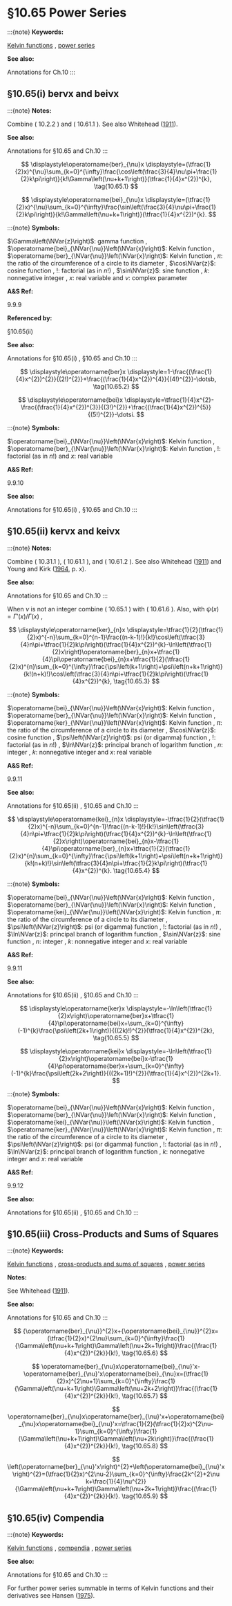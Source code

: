 # §10.65 Power Series

:::{note}
**Keywords:**

[Kelvin functions](http://dlmf.nist.gov/search/search?q=Kelvin%20functions) , [power series](http://dlmf.nist.gov/search/search?q=power%20series)

**See also:**

Annotations for Ch.10
:::


## §10.65(i) berν⁡x and beiν⁡x

:::{note}
**Notes:**

Combine ( 10.2.2 ) and ( 10.61.1 ). See also Whitehead ([1911](./bib/W.html#bib2400 "On a generalization of the functions ber x, bei x, ker x, kei x")).

**See also:**

Annotations for §10.65 and Ch.10
:::

<a id="E1"></a>

<a id="Ex1"></a>
$$
\displaystyle\operatorname{ber}_{\nu}x \displaystyle=(\tfrac{1}{2}x)^{\nu}\sum_{k=0}^{\infty}\frac{\cos\left(\frac{3}{4}\nu\pi+\frac{1}{2}k\pi\right)}{k!\Gamma\left(\nu+k+1\right)}(\tfrac{1}{4}x^{2})^{k}, \tag{10.65.1}
$$

<a id="Ex2"></a>
$$
\displaystyle\operatorname{bei}_{\nu}x \displaystyle=(\tfrac{1}{2}x)^{\nu}\sum_{k=0}^{\infty}\frac{\sin\left(\frac{3}{4}\nu\pi+\frac{1}{2}k\pi\right)}{k!\Gamma\left(\nu+k+1\right)}(\tfrac{1}{4}x^{2})^{k}.
$$

:::{note}
**Symbols:**

$\Gamma\left(\NVar{z}\right)$: gamma function , $\operatorname{bei}_{\NVar{\nu}}\left(\NVar{x}\right)$: Kelvin function , $\operatorname{ber}_{\NVar{\nu}}\left(\NVar{x}\right)$: Kelvin function , $\pi$: the ratio of the circumference of a circle to its diameter , $\cos\NVar{z}$: cosine function , $!$: factorial (as in $n!$) , $\sin\NVar{z}$: sine function , $k$: nonnegative integer , $x$: real variable and $\nu$: complex parameter

**A&S Ref:**

9.9.9

**Referenced by:**

§10.65(ii)

**See also:**

Annotations for §10.65(i) , §10.65 and Ch.10
:::

<a id="E2"></a>

<a id="Ex3"></a>
$$
\displaystyle\operatorname{ber}x \displaystyle=1-\frac{(\frac{1}{4}x^{2})^{2}}{(2!)^{2}}+\frac{(\frac{1}{4}x^{2})^{4}}{(4!)^{2}}-\dotsb, \tag{10.65.2}
$$

<a id="Ex4"></a>
$$
\displaystyle\operatorname{bei}x \displaystyle=\tfrac{1}{4}x^{2}-\frac{(\frac{1}{4}x^{2})^{3}}{(3!)^{2}}+\frac{(\frac{1}{4}x^{2})^{5}}{(5!)^{2}}-\dotsi.
$$

:::{note}
**Symbols:**

$\operatorname{bei}_{\NVar{\nu}}\left(\NVar{x}\right)$: Kelvin function , $\operatorname{ber}_{\NVar{\nu}}\left(\NVar{x}\right)$: Kelvin function , $!$: factorial (as in $n!$) and $x$: real variable

**A&S Ref:**

9.9.10

**See also:**

Annotations for §10.65(i) , §10.65 and Ch.10
:::


## §10.65(ii) kerν⁡x and keiν⁡x

:::{note}
**Notes:**

Combine ( 10.31.1 ), ( 10.61.1 ), and ( 10.61.2 ). See also Whitehead ([1911](./bib/W.html#bib2400 "On a generalization of the functions ber x, bei x, ker x, kei x")) and Young and Kirk ([1964](./bib/Y.html#bib2474 "Bessel Functions. Part IV: Kelvin Functions"), p. x).

**See also:**

Annotations for §10.65 and Ch.10
:::

When $\nu$ is not an integer combine ( 10.65.1 ) with ( 10.61.6 ). Also, with $\psi\left(x\right)=\Gamma'\left(x\right)/\Gamma\left(x\right)$ ,

<a id="EGx1"></a>

$$
\displaystyle\operatorname{ker}_{n}x \displaystyle=\tfrac{1}{2}(\tfrac{1}{2}x)^{-n}\sum_{k=0}^{n-1}\frac{(n-k-1)!}{k!}\cos\left(\tfrac{3}{4}n\pi+\tfrac{1}{2}k\pi\right)(\tfrac{1}{4}x^{2})^{k}-\ln\left(\tfrac{1}{2}x\right)\operatorname{ber}_{n}x+\tfrac{1}{4}\pi\operatorname{bei}_{n}x+\tfrac{1}{2}(\tfrac{1}{2}x)^{n}\sum_{k=0}^{\infty}\frac{\psi\left(k+1\right)+\psi\left(n+k+1\right)}{k!(n+k)!}\cos\left(\tfrac{3}{4}n\pi+\tfrac{1}{2}k\pi\right)(\tfrac{1}{4}x^{2})^{k}, \tag{10.65.3}
$$

:::{note}
**Symbols:**

$\operatorname{bei}_{\NVar{\nu}}\left(\NVar{x}\right)$: Kelvin function , $\operatorname{ber}_{\NVar{\nu}}\left(\NVar{x}\right)$: Kelvin function , $\operatorname{ker}_{\NVar{\nu}}\left(\NVar{x}\right)$: Kelvin function , $\pi$: the ratio of the circumference of a circle to its diameter , $\cos\NVar{z}$: cosine function , $\psi\left(\NVar{z}\right)$: psi (or digamma) function , $!$: factorial (as in $n!$) , $\ln\NVar{z}$: principal branch of logarithm function , $n$: integer , $k$: nonnegative integer and $x$: real variable

**A&S Ref:**

9.9.11

**See also:**

Annotations for §10.65(ii) , §10.65 and Ch.10
:::

$$
\displaystyle\operatorname{kei}_{n}x \displaystyle=-\tfrac{1}{2}(\tfrac{1}{2}x)^{-n}\sum_{k=0}^{n-1}\frac{(n-k-1)!}{k!}\sin\left(\tfrac{3}{4}n\pi+\tfrac{1}{2}k\pi\right)(\tfrac{1}{4}x^{2})^{k}-\ln\left(\tfrac{1}{2}x\right)\operatorname{bei}_{n}x-\tfrac{1}{4}\pi\operatorname{ber}_{n}x+\tfrac{1}{2}(\tfrac{1}{2}x)^{n}\sum_{k=0}^{\infty}\frac{\psi\left(k+1\right)+\psi\left(n+k+1\right)}{k!(n+k)!}\sin\left(\tfrac{3}{4}n\pi+\tfrac{1}{2}k\pi\right)(\tfrac{1}{4}x^{2})^{k}. \tag{10.65.4}
$$

:::{note}
**Symbols:**

$\operatorname{bei}_{\NVar{\nu}}\left(\NVar{x}\right)$: Kelvin function , $\operatorname{ber}_{\NVar{\nu}}\left(\NVar{x}\right)$: Kelvin function , $\operatorname{kei}_{\NVar{\nu}}\left(\NVar{x}\right)$: Kelvin function , $\pi$: the ratio of the circumference of a circle to its diameter , $\psi\left(\NVar{z}\right)$: psi (or digamma) function , $!$: factorial (as in $n!$) , $\ln\NVar{z}$: principal branch of logarithm function , $\sin\NVar{z}$: sine function , $n$: integer , $k$: nonnegative integer and $x$: real variable

**A&S Ref:**

9.9.11

**See also:**

Annotations for §10.65(ii) , §10.65 and Ch.10
:::

<a id="E5"></a>

<a id="Ex5"></a>
$$
\displaystyle\operatorname{ker}x \displaystyle=-\ln\left(\tfrac{1}{2}x\right)\operatorname{ber}x+\tfrac{1}{4}\pi\operatorname{bei}x+\sum_{k=0}^{\infty}(-1)^{k}\frac{\psi\left(2k+1\right)}{((2k)!)^{2}}(\tfrac{1}{4}x^{2})^{2k}, \tag{10.65.5}
$$

<a id="Ex6"></a>
$$
\displaystyle\operatorname{kei}x \displaystyle=-\ln\left(\tfrac{1}{2}x\right)\operatorname{bei}x-\tfrac{1}{4}\pi\operatorname{ber}x+\sum_{k=0}^{\infty}(-1)^{k}\frac{\psi\left(2k+2\right)}{((2k+1)!)^{2}}(\tfrac{1}{4}x^{2})^{2k+1}.
$$

:::{note}
**Symbols:**

$\operatorname{bei}_{\NVar{\nu}}\left(\NVar{x}\right)$: Kelvin function , $\operatorname{ber}_{\NVar{\nu}}\left(\NVar{x}\right)$: Kelvin function , $\operatorname{kei}_{\NVar{\nu}}\left(\NVar{x}\right)$: Kelvin function , $\operatorname{ker}_{\NVar{\nu}}\left(\NVar{x}\right)$: Kelvin function , $\pi$: the ratio of the circumference of a circle to its diameter , $\psi\left(\NVar{z}\right)$: psi (or digamma) function , $!$: factorial (as in $n!$) , $\ln\NVar{z}$: principal branch of logarithm function , $k$: nonnegative integer and $x$: real variable

**A&S Ref:**

9.9.12

**See also:**

Annotations for §10.65(ii) , §10.65 and Ch.10
:::


## §10.65(iii) Cross-Products and Sums of Squares

:::{note}
**Keywords:**

[Kelvin functions](http://dlmf.nist.gov/search/search?q=Kelvin%20functions) , [cross-products and sums of squares](http://dlmf.nist.gov/search/search?q=cross-products%20and%20sums%20of%20squares) , [power series](http://dlmf.nist.gov/search/search?q=power%20series)

**Notes:**

See Whitehead ([1911](./bib/W.html#bib2400 "On a generalization of the functions ber x, bei x, ker x, kei x")).

**See also:**

Annotations for §10.65 and Ch.10
:::


<a id="E6"></a>
$$
{\operatorname{ber}_{\nu}}^{2}x+{\operatorname{bei}_{\nu}}^{2}x=(\tfrac{1}{2}x)^{2\nu}\sum_{k=0}^{\infty}\frac{1}{\Gamma\left(\nu+k+1\right)\Gamma\left(\nu+2k+1\right)}\frac{(\frac{1}{4}x^{2})^{2k}}{k!}, \tag{10.65.6}
$$


<a id="E7"></a>
$$
\operatorname{ber}_{\nu}x\operatorname{bei}_{\nu}'x-\operatorname{ber}_{\nu}'x\operatorname{bei}_{\nu}x=(\tfrac{1}{2}x)^{2\nu+1}\sum_{k=0}^{\infty}\frac{1}{\Gamma\left(\nu+k+1\right)\Gamma\left(\nu+2k+2\right)}\frac{(\frac{1}{4}x^{2})^{2k}}{k!}, \tag{10.65.7}
$$


<a id="E8"></a>
$$
\operatorname{ber}_{\nu}x\operatorname{ber}_{\nu}'x+\operatorname{bei}_{\nu}x\operatorname{bei}_{\nu}'x=\tfrac{1}{2}(\tfrac{1}{2}x)^{2\nu-1}\sum_{k=0}^{\infty}\frac{1}{\Gamma\left(\nu+k+1\right)\Gamma\left(\nu+2k\right)}\frac{(\frac{1}{4}x^{2})^{2k}}{k!}, \tag{10.65.8}
$$


<a id="E9"></a>
$$
\left(\operatorname{ber}_{\nu}'x\right)^{2}+\left(\operatorname{bei}_{\nu}'x\right)^{2}=(\tfrac{1}{2}x)^{2\nu-2}\sum_{k=0}^{\infty}\frac{2k^{2}+2\nu k+\frac{1}{4}\nu^{2}}{\Gamma\left(\nu+k+1\right)\Gamma\left(\nu+2k+1\right)}\frac{(\frac{1}{4}x^{2})^{2k}}{k!}. \tag{10.65.9}
$$


## §10.65(iv) Compendia

:::{note}
**Keywords:**

[Kelvin functions](http://dlmf.nist.gov/search/search?q=Kelvin%20functions) , [compendia](http://dlmf.nist.gov/search/search?q=compendia) , [power series](http://dlmf.nist.gov/search/search?q=power%20series)

**See also:**

Annotations for §10.65 and Ch.10
:::

For further power series summable in terms of Kelvin functions and their derivatives see Hansen ([1975](./bib/H.html#bib1035 "A Table of Series and Products")).
